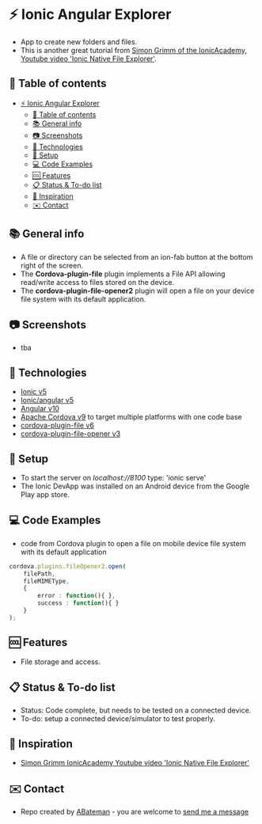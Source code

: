 # :zap: Ionic Angular Explorer

* App to create new folders and files. 
* This is another great tutorial from [Simon Grimm of the IonicAcademy, Youtube video 'Ionic Native File Explorer'](https://www.youtube.com/watch?v=pDqG3iYDdM0&t=141s).

## :page_facing_up: Table of contents

* [:zap: Ionic Angular Explorer](#zap-ionic-angular-explorer)
  * [:page_facing_up: Table of contents](#page_facing_up-table-of-contents)
  * [:books: General info](#books-general-info)
  * [:camera: Screenshots](#camera-screenshots)
  * [:signal_strength: Technologies](#signal_strength-technologies)
  * [:floppy_disk: Setup](#floppy_disk-setup)
  * [:computer: Code Examples](#computer-code-examples)
  * [:cool: Features](#cool-features)
  * [:clipboard: Status & To-do list](#clipboard-status--to-do-list)
  * [:clap: Inspiration](#clap-inspiration)
  * [:envelope: Contact](#envelope-contact)

## :books: General info

* A file or directory can be selected from an ion-fab button at the bottom right of the screen.
* The **Cordova-plugin-file** plugin implements a File API allowing read/write access to files stored on the device.
* The **cordova-plugin-file-opener2** plugin will open a file on your device file system with its default application.

## :camera: Screenshots

* tba

## :signal_strength: Technologies

* [Ionic v5](https://ionicframework.com/)
* [Ionic/angular v5](https://ionicframework.com/)
* [Angular v10](https://angular.io/)
* [Apache Cordova v9](https://cordova.apache.org/) to target multiple platforms with one code base
* [cordova-plugin-file v6](https://cordova.apache.org/docs/en/latest/reference/cordova-plugin-file/)
* [cordova-plugin-file-opener v3](https://www.npmjs.com/package/cordova-plugin-file-opener2)

## :floppy_disk: Setup

* To start the server on _localhost://8100_ type: 'ionic serve'
* The Ionic DevApp was installed on an Android device from the Google Play app store.

## :computer: Code Examples

* code from Cordova plugin to open a file on mobile device file system with its default application

```typescript
cordova.plugins.fileOpener2.open(
    filePath,
    fileMIMEType,
    {
        error : function(){ },
        success : function(){ }
    }
);
```

## :cool: Features

* File storage and access.

## :clipboard: Status & To-do list

* Status: Code complete, but needs to be tested on a connected device.
* To-do: setup a connected device/simulator to test properly.

## :clap: Inspiration

* [Simon Grimm IonicAcademy Youtube video 'Ionic Native File Explorer'](https://www.youtube.com/watch?v=pDqG3iYDdM0&t=141s)

## :envelope: Contact

* Repo created by [ABateman](https://www.andrewbateman.org) - you are welcome to [send me a message](https://andrewbateman.org/contact)
